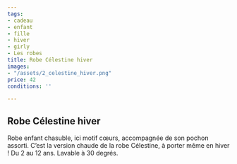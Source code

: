 ```yaml
---
tags:
- cadeau
- enfant
- fille
- hiver
- girly
- Les robes
title: Robe Célestine hiver
images:
- "/assets/2_celestine_hiver.png"
price: 42
conditions: ''

---
```

## Robe Célestine hiver

Robe enfant chasuble, ici motif cœurs, accompagnée de son pochon assorti. C’est la version chaude de la robe Célestine, à porter même en hiver ! Du 2 au 12 ans. Lavable à 30 degrés.
